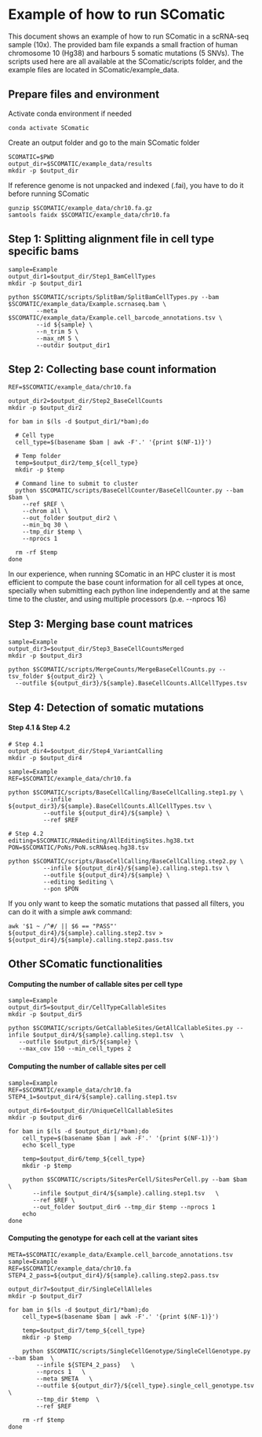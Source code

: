 # Example of how to run SComatic
This document shows an example of how to run SComatic in a scRNA-seq sample (10x). The provided bam file expands a small fraction of human chromosome 10 (Hg38) and harbours 5 somatic mutations (5 SNVs). The scripts used here are all available at the SComatic/scripts folder, and the example files are located in SComatic/example_data. 

## Prepare files and environment

Activate conda environment if needed
```
conda activate SComatic
```

Create an output folder and go to the main SComatic folder
```
SCOMATIC=$PWD
output_dir=$SCOMATIC/example_data/results
mkdir -p $output_dir
```

If reference genome is not unpacked and indexed (.fai), you have to do it before running SComatic
```
gunzip $SCOMATIC/example_data/chr10.fa.gz
samtools faidx $SCOMATIC/example_data/chr10.fa
```

## Step 1: Splitting alignment file in cell type specific bams
```
sample=Example
output_dir1=$output_dir/Step1_BamCellTypes
mkdir -p $output_dir1

python $SCOMATIC/scripts/SplitBam/SplitBamCellTypes.py --bam $SCOMATIC/example_data/Example.scrnaseq.bam \
        --meta $SCOMATIC/example_data/Example.cell_barcode_annotations.tsv \
        --id ${sample} \
        --n_trim 5 \
        --max_nM 5 \
        --outdir $output_dir1
```

## Step 2: Collecting base count information

```
REF=$SCOMATIC/example_data/chr10.fa

output_dir2=$output_dir/Step2_BaseCellCounts
mkdir -p $output_dir2

for bam in $(ls -d $output_dir1/*bam);do
  
  # Cell type
  cell_type=$(basename $bam | awk -F'.' '{print $(NF-1)}')

  # Temp folder
  temp=$output_dir2/temp_${cell_type}
  mkdir -p $temp

  # Command line to submit to cluster
  python $SCOMATIC/scripts/BaseCellCounter/BaseCellCounter.py --bam $bam \
    --ref $REF \
    --chrom all \
    --out_folder $output_dir2 \
    --min_bq 30 \
    --tmp_dir $temp \
    --nprocs 1

  rm -rf $temp
done
```

In our experience, when running SComatic in an HPC cluster it is most efficient to compute the base count information for all cell types at once, specially when submitting each python line independently and at the same time to the cluster, and using multiple processors (p.e. --nprocs 16) 

## Step 3: Merging base count matrices
```
sample=Example
output_dir3=$output_dir/Step3_BaseCellCountsMerged
mkdir -p $output_dir3

python $SCOMATIC/scripts/MergeCounts/MergeBaseCellCounts.py --tsv_folder ${output_dir2} \
  --outfile ${output_dir3}/${sample}.BaseCellCounts.AllCellTypes.tsv
```

## Step 4: Detection of somatic mutations

#### Step 4.1 & Step 4.2
```
# Step 4.1
output_dir4=$output_dir/Step4_VariantCalling
mkdir -p $output_dir4

sample=Example
REF=$SCOMATIC/example_data/chr10.fa

python $SCOMATIC/scripts/BaseCellCalling/BaseCellCalling.step1.py \
          --infile ${output_dir3}/${sample}.BaseCellCounts.AllCellTypes.tsv \
          --outfile ${output_dir4}/${sample} \
          --ref $REF

# Step 4.2
editing=$SCOMATIC/RNAediting/AllEditingSites.hg38.txt
PON=$SCOMATIC/PoNs/PoN.scRNAseq.hg38.tsv

python $SCOMATIC/scripts/BaseCellCalling/BaseCellCalling.step2.py \
          --infile ${output_dir4}/${sample}.calling.step1.tsv \
          --outfile ${output_dir4}/${sample} \
          --editing $editing \
          --pon $PON
```

If you only want to keep the somatic mutations that passed all filters, you can do it with a simple awk command:

```
awk '$1 ~ /^#/ || $6 == "PASS"' ${output_dir4}/${sample}.calling.step2.tsv > ${output_dir4}/${sample}.calling.step2.pass.tsv
```

## Other SComatic functionalities

#### Computing the number of callable sites per cell type
```
sample=Example
output_dir5=$output_dir/CellTypeCallableSites
mkdir -p $output_dir5

python $SCOMATIC/scripts/GetCallableSites/GetAllCallableSites.py --infile $output_dir4/${sample}.calling.step1.tsv  \
   --outfile $output_dir5/${sample} \
   --max_cov 150 --min_cell_types 2
```

#### Computing the number of callable sites per cell
```
sample=Example
REF=$SCOMATIC/example_data/chr10.fa
STEP4_1=$output_dir4/${sample}.calling.step1.tsv

output_dir6=$output_dir/UniqueCellCallableSites
mkdir -p $output_dir6

for bam in $(ls -d $output_dir1/*bam);do  
    cell_type=$(basename $bam | awk -F'.' '{print $(NF-1)}')
    echo $cell_type
    
    temp=$output_dir6/temp_${cell_type}
    mkdir -p $temp

    python $SCOMATIC/scripts/SitesPerCell/SitesPerCell.py --bam $bam    \
       --infile $output_dir4/${sample}.calling.step1.tsv   \
       --ref $REF \
       --out_folder $output_dir6 --tmp_dir $temp --nprocs 1
    echo
done
```

#### Computing the genotype for each cell at the variant sites
```
META=$SCOMATIC/example_data/Example.cell_barcode_annotations.tsv
sample=Example
REF=$SCOMATIC/example_data/chr10.fa
STEP4_2_pass=${output_dir4}/${sample}.calling.step2.pass.tsv

output_dir7=$output_dir/SingleCellAlleles
mkdir -p $output_dir7

for bam in $(ls -d $output_dir1/*bam);do  
    cell_type=$(basename $bam | awk -F'.' '{print $(NF-1)}')
    
    temp=$output_dir7/temp_${cell_type}
    mkdir -p $temp

    python $SCOMATIC/scripts/SingleCellGenotype/SingleCellGenotype.py --bam $bam  \
        --infile ${STEP4_2_pass}   \
        --nprocs 1   \
        --meta $META   \
        --outfile ${output_dir7}/${cell_type}.single_cell_genotype.tsv  \
        --tmp_dir $temp  \
        --ref $REF

    rm -rf $temp
done
```

